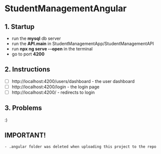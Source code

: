# StudentManagementAngular

## 1. Startup
   - run the **mysql** db server
   - run the **API.main** in StudentManagementApp/StudentManagementAPI
   - run **npx ng serve --open** in the terminal
   - go to port **4200** 

## 2. Instructions

- [ ] http://localhost:4200/users/dashboard - the user dashboard
- [ ] http://localhost:4200/login - the login page
- [ ] http://localhost:4200/ - redirects to login

## 3. Problems
   :)

## IMPORTANT!
	- .angular folder was deleted when uploading this project to the repo